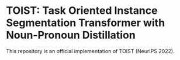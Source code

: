 # TOIST: Task Oriented Instance Segmentation Transformer with Noun-Pronoun Distillation
This repository is an official implementation of TOIST (NeurIPS 2022).
